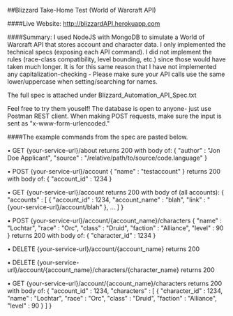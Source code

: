 ##Blizzard Take-Home Test (World of Warcraft API)

####Live Website:
http://blizzardAPI.herokuapp.com

####Summary:
I used NodeJS with MongoDB to simulate a World of Warcraft API that stores account and character data. I only implemented the technical specs (exposing each API command). I did not implement the rules (race-class compatibility, level bounding, etc.) since those would have taken much longer. It is for this same reason that I have not implemented any capitalization-checking - Please make sure your API calls use the same lower/uppercase when setting/searching for names.

The full spec is attached under Blizzard_Automation_API_Spec.txt

Feel free to try them youself! The database is open to anyone- just use Postman REST client. When making POST requests, make sure the input is sent as "x-www-form-urlencoded."

####The example commands from the spec are pasted below.

•         GET {your-service-url}/about
                 returns 200 with body of:
                 { "author" : "Jon Doe Applicant", "source" : "/relative/path/to/source/code.language" }

•         POST {your-service-url}/account
                  { "name" : "testaccount" }
                  returns 200 with body of:
                  { "account_id" : 1234 }


•         GET {your-service-url}/account
                  returns 200 with body of (all accounts):
                  { "accounts" : [ { "account_id" : 1234, "account_name" : "blah", "link" : "{your-service-url}/account/blah" }, ... ] }

•         POST {your-service-url}/account/{account_name}/characters
                  { "name" : "Lochtar", "race" : "Orc", "class" : "Druid", "faction" : "Alliance", "level" : 90 }
                  returns 200 with body of:
                  { "character_id" : 1234 }


•         DELETE {your-service-url}/account/{account_name}
                  returns 200

•         DELETE {your-service-url}/account/{account_name}/characters/{character_name}
                  returns 200

•         GET {your-service-url}/account/{account_name}/characters
                  returns 200 with body of:
                  { "account_id" : 1234, "characters" : [ { "character_id" : 1234, "name" : "Lochtar", "race" : "Orc", "class" : "Druid", "faction" : "Alliance", "level" : 90 } ] }
